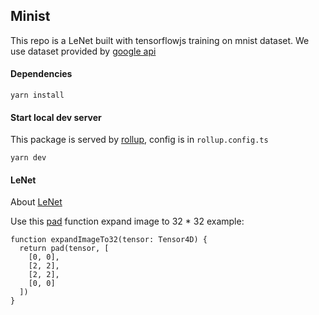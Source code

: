 ## Minist

This repo is a LeNet built with tensorflowjs training on mnist dataset.
We use dataset provided by [google api](https://storage.googleapis.com/learnjs-data/model-builder/mnist_images.png)

#### Dependencies

```yarn install```

#### Start local dev server

This package is served by [rollup](https://rollupjs.org/guide/en/), config is in `rollup.config.ts`

```yarn dev```

#### LeNet

About [LeNet](https://en.wikipedia.org/wiki/LeNet#:~:text=In%20general%2C%20LeNet%20refers%20to,in%20large%2Dscale%20image%20processing.)

Use this [pad](https://js.tensorflow.org/api/latest/?hl=sk#pad) function expand image to 32 * 32
example: 
```
function expandImageTo32(tensor: Tensor4D) {
  return pad(tensor, [
    [0, 0],
    [2, 2],
    [2, 2],
    [0, 0]
  ])
}
```

